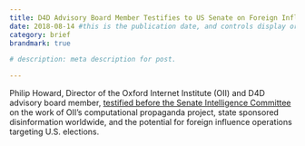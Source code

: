 ```yaml
---
title: D4D Advisory Board Member Testifies to US Senate on Foreign Influence Operations
date: 2018-08-14 #this is the publication date, and controls display order.
category: brief
brandmark: true

# description: meta description for post.

---
```


Philip Howard, Director of the Oxford Internet Institute (OII) and D4D advisory board member, [testified before the Senate Intelligence Committee][link] on the work of OII’s computational propaganda project, state sponsored disinformation worldwide, and the potential for foreign influence operations targeting U.S. elections.

[link]: https://www.intelligence.senate.gov/hearings/open-hearing-foreign-influence-operations-and-their-use-social-media-platforms